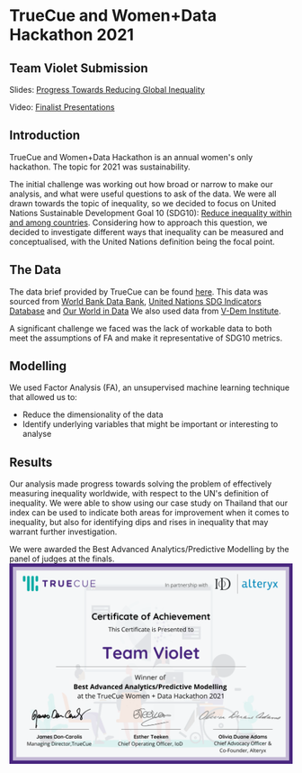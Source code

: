 # TrueCue and Women+Data Hackathon 2021
## Team Violet Submission
Slides: [Progress Towards Reducing Global Inequality](https://www.canva.com/design/DAEwd_H5LJQ/dVuf5EhvTynBzCXIvSNhPA/view?utm_content=DAEwd_H5LJQ&utm_campaign=designshare&utm_medium=link&utm_source=sharebutton)

Video: [Finalist Presentations](https://vimeo.com/653708599)

## Introduction
TrueCue and Women+Data Hackathon is an annual women's only hackathon. The topic for 2021 was sustainability.

The initial challenge was working out how broad or narrow to make our analysis, and what were useful questions to ask of the data. We were all drawn towards the topic of inequality, so we decided to focus on United Nations Sustainable Development Goal 10 (SDG10): [Reduce inequality within and among countries](https://sdgs.un.org/goals/goal10). Considering how to approach this question, we decided to investigate different ways that inequality can be measured and conceptualised, with the United Nations definition being the focal point.

## The Data
The data brief provided by TrueCue can be found [here](https://github.com/ikram-data/Violet-WD-Hackathon/blob/main/Data/Data%20Brief%20(2021).pdf). This data was sourced from [World Bank Data Bank](https://databank.worldbank.org/source/world-development-indicators), [United Nations SDG Indicators Database](https://unstats.un.org/sdgs/unsdg) and [Our World in Data](https://ourworldindata.org/grapher/political-regimes)
We also used data from [V-Dem Institute](https://www.v-dem.net/data.html).

A significant challenge we faced was the lack of workable data to both meet the assumptions of FA and make it representative of SDG10 metrics. 

## Modelling
We used Factor Analysis (FA), an unsupervised machine learning technique that allowed us to: 
- Reduce the dimensionality of the data
- Identify underlying variables that might be important or interesting to analyse


## Results
Our analysis made progress towards solving the problem of effectively measuring inequality worldwide, with respect to the UN's definition of inequality. We were able to show using our case study on Thailand that our index can be used to indicate both areas for improvement when it comes to inequality, but also for identifying dips and rises in inequality that may warrant further investigation.

We were awarded the Best Advanced Analytics/Predictive Modelling by the panel of judges at the finals.
![image](Women+Data_Hackathon_certificate_Team_Violet.png)
